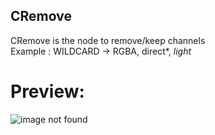 ## CRemove

CRemove is the node to remove/keep channels 
<br>Example : WILDCARD -> RGBA, direct*, *light*

# Preview:
![image not found](https://github.com/arunvfx/CRemove/blob/master/properties.png?raw=true)
